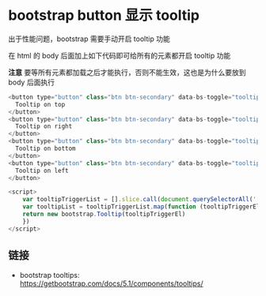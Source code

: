 # bootstrap button 显示 tooltip

[//]: <> (bootstrap, button, tooltip)

出于性能问题，bootstrap 需要手动开启 tooltip 功能

在 html 的 body 后面加上如下代码即可给所有的元素都开启 tooltip 功能

**注意** 要等所有元素都加载之后才能执行，否则不能生效，这也是为什么要放到 body 后面执行

```js
<button type="button" class="btn btn-secondary" data-bs-toggle="tooltip" data-bs-placement="top" title="Tooltip on top">
  Tooltip on top
</button>
<button type="button" class="btn btn-secondary" data-bs-toggle="tooltip" data-bs-placement="right" title="Tooltip on right">
  Tooltip on right
</button>
<button type="button" class="btn btn-secondary" data-bs-toggle="tooltip" data-bs-placement="bottom" title="Tooltip on bottom">
  Tooltip on bottom
</button>
<button type="button" class="btn btn-secondary" data-bs-toggle="tooltip" data-bs-placement="left" title="Tooltip on left">
  Tooltip on left
</button>

<script>
    var tooltipTriggerList = [].slice.call(document.querySelectorAll('[data-bs-toggle="tooltip"]'))
    var tooltipList = tooltipTriggerList.map(function (tooltipTriggerEl) {
    return new bootstrap.Tooltip(tooltipTriggerEl)
    })
</script>
```

## 链接

- bootstrap tooltips: <https://getbootstrap.com/docs/5.1/components/tooltips/>
